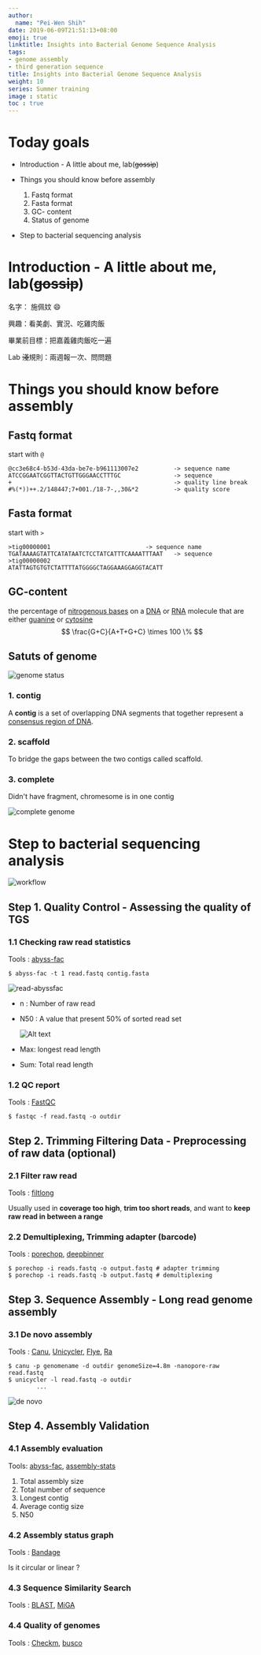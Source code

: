```yaml
---
author:
  name: "Pei-Wen Shih"
date: 2019-06-09T21:51:13+08:00
emoji: true
linktitle: Insights into Bacterial Genome Sequence Analysis
tags:
- genome assembly
- third generation sequence
title: Insights into Bacterial Genome Sequence Analysis
weight: 10
series: Summer training
image : static
toc : true
---
```


# Today goals

* Introduction - A little about me, lab(~~gossip~~)

* Things you should know before assembly
  1. Fastq format
  2. Fasta format
  3. GC- content
  4. Status of genome
* Step to bacterial sequencing analysis

# Introduction - A little about me, lab(~~gossip~~)

名字： 施佩妏 :smile:

興趣：看美劇、實況、吃雞肉飯

畢業前目標：把嘉義雞肉飯吃一遍

Lab ~~淺~~規則：兩週報一次、問問題

# Things you should know before assembly

## Fastq format
start with `@`

```
@cc3e68c4-b53d-43da-be7e-b961113007e2          -> sequence name
ATCCGGAATCGGTTACTGTTGGGAACCTTTGC               -> sequence
+                                              -> quality line break
#%(*))++.2/148447;7+001./18-7-,,30&*2          -> quality score
```

## Fasta format

start with `>`

```
>tig00000001				           -> sequence name
TGATAAAAGTATTCATATAATCTCCTATCATTTCAAAATTTAAT   -> sequence 
>tig00000002																	 
ATATTAGTGTGTCTATTTTATGGGGCTAGGAAAGGAGGTACATT
```

## GC-content

 the percentage of [nitrogenous bases](https://en.wikipedia.org/wiki/Nitrogenous_bases) on a [DNA](https://en.wikipedia.org/wiki/DNA) or [RNA](https://en.wikipedia.org/wiki/RNA) molecule that are either [guanine](https://en.wikipedia.org/wiki/Guanine) or [cytosine](https://en.wikipedia.org/wiki/Cytosine)
$$
\frac{G+C}{A+T+G+C} \times 100 \%
$$

## Satuts of genome

![genome status](http://ecoevo.unit.oist.jp/lab/wp-content/uploads/2013/08/GenomeAssembly.png)

### 1. contig

   A **contig**  is a set of overlapping DNA segments that together represent a [consensus region of DNA](https://en.wikipedia.org/wiki/Consensus_sequence).

### 2. scaffold

  To bridge the gaps between the two contigs called scaffold.

### 3. complete

  Didn't have fragment, chromesome is in one contig

![complete genome](https://albertsenlab.org/wp-content/uploads/2017/11/longreadsVSshortreads.png)

# Step to bacterial sequencing analysis

![workflow](https://f1000researchdata.s3.amazonaws.com/manuscripts/14771/860b5457-c42e-40df-9829-10ecb2c4b092_figure2.gif)

## Step 1. Quality Control - Assessing the quality of TGS

### 1.1 Checking raw read statistics

Tools : [abyss-fac](https://github.com/bcgsc/abyss)


```
$ abyss-fac -t 1 read.fastq contig.fasta
```

![read-abyssfac](/img/read-abyssfac.png)


* n : Number of raw read

* N50 : A value that present 50% of sorted read set

  ![Alt text](https://i0.wp.com/www.molecularecologist.com/wp-content/uploads/2017/03/Figure1b.jpg?w=699&ssl=1)

* Max: longest read length

* Sum: Total read length

### 1.2 QC report

Tools : [FastQC](https://www.bioinformatics.babraham.ac.uk/projects/fastqc/)


```
$ fastqc -f read.fastq -o outdir
```

## Step 2. Trimming Filtering Data - Preprocessing of raw data (optional)

### 2.1 Filter raw read
Tools : [filtlong](https://github.com/rrwick/Filtlong)

Usually used in **coverage too high**, **trim too short reads**, and want to **keep raw read in between a range**


### 2.2 Demultiplexing, Trimming adapter (barcode)
Tools : [porechop](https://github.com/rrwick/Porechop), [deepbinner](https://github.com/rrwick/Deepbinner)
```
$ porechop -i reads.fastq -o output.fastq # adapter trimming
$ porechop -i reads.fastq -b output.fastq # demultiplexing 
```

## Step 3. Sequence Assembly - Long read genome assembly

### 3.1 De novo assembly
	
    
    
Tools : [Canu](https://canu.readthedocs.io/en/latest/quick-start.html), [Unicycler](https://github.com/rrwick/Unicycler), [Flye](https://github.com/fenderglass/Flye), [Ra](https://github.com/lbcb-sci/ra)

```
$ canu -p genomename -d outdir genomeSize=4.8m -nanopore-raw read.fastq
$ unicycler -l read.fastq -o outdir
		...
```
![de novo](https://pic.pimg.tw/yourgene/1336720283-823145476_n.png)
## Step 4. Assembly Validation

### 4.1 Assembly evaluation

Tools: [abyss-fac](https://github.com/bcgsc/abyss), [assembly-stats](https://github.com/sanger-pathogens/assembly-stats)

1. Total assembly size
2. Total number of sequence
3. Longest contig
4. Average contig size 
5. N50

### 4.2 Assembly status graph

Tools : [Bandage](https://rrwick.github.io/Bandage/)

Is it circular or linear ?

### 4.3 Sequence Similarity Search

Tools : [BLAST](https://blast.ncbi.nlm.nih.gov/Blast.cgi), [MiGA](https://blast.ncbi.nlm.nih.gov/Blast.cgi)

### 4.4 Quality of genomes

Tools : [Checkm](https://ecogenomics.github.io/CheckM/), [busco](https://busco.ezlab.org/)

